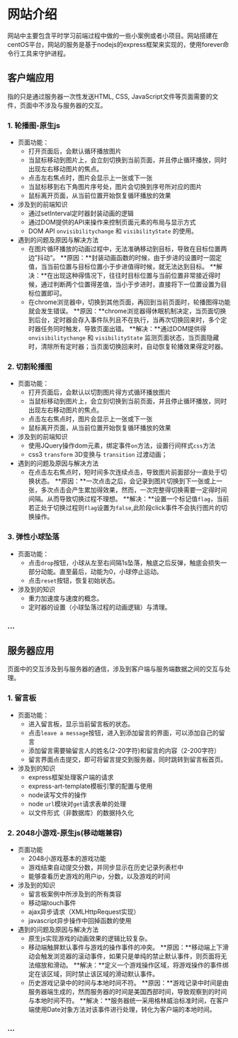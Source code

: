 # 网站介绍
网站中主要包含平时学习前端过程中做的一些小案例或者小项目。网站搭建在centOS平台，网站的服务是基于nodejs的express框架来实现的，使用forever命令行工具来守护进程。
## 客户端应用
指的只是通过服务器一次性发送HTML, CSS, JavaScript文件等页面需要的文件，页面中不涉及与服务器的交互。
### 1. 轮播图-原生js
- 页面功能：
	+ 打开页面后，会默认循环播放图片
	+ 当鼠标移动到图片上，会立刻切换到当前页面，并且停止循环播放，同时出现左右移动图片的焦点。
	+ 点击左右焦点时，图片会显示上一张或下一张
	+ 当鼠标移到右下角图片序号处，图片会切换到序号所对应的图片
	+ 鼠标离开页面，从当前位置开始恢复循环播放的效果
- 涉及到的前端知识
	+ 通过setInterval定时器封装动画的逻辑
	+ 通过DOM提供的API来操作来控制页面元素的布局与显示方式
	+ DOM API `onvisibilitychange` 和 `visibilityState` 的使用。
- 遇到的问题及原因与解决方法
	+ 在图片循环播放的动画过程中，无法准确移动到目标，导致在目标位置两边”抖动“。
		**原因：**封装动画函数的时候，由于步进的设置时一固定值，当当前位置与目标位置小于步进值得时候，就无法达到目标。
		**解决：**在出现这种得情况下，往往时目标位置与当前位置非常接近得时候，通过判断两个位置得差值，当小于步进时，直接将下一位置设置为目标位置即可。
	+ 在chrome浏览器中，切换到其他页面，再回到当前页面时，轮播图得功能就会发生错误。
		**原因：**chrome浏览器得休眠机制决定，当页面切换到后台，定时器会存入事件队列且不在执行，当再次切换回来时，多个定时器任务同时触发，导致页面出错。
		**解决：**通过DOM提供得`onvisibilitychange` 和 `visibilityState` 监测页面状态，当页面隐藏时，清除所有定时器；当页面切换回来时，自动恢复轮播效果得定时器。

### 2. 切割轮播图
- 页面功能：
	+ 打开页面后，会默认以切割图片得方式循环播放图片
	+ 当鼠标移动到图片上，会立刻切换到当前页面，并且停止循环播放，同时出现左右移动图片的焦点。
	+ 点击左右焦点时，图片会显示上一张或下一张
	+ 鼠标离开页面，从当前位置开始恢复循环播放的效果
- 涉及到的前端知识
	+ 使用JQuery操作dom元素，绑定事件`on`方法，设置行间样式`css`方法
	+ css3 `transform` 3D变换与 `transition` 过渡动画；
- 遇到的问题及原因与解决方法
	+ 在点击左右焦点时，短时间多次连续点击，导致图片前面部分一直处于切换状态。
		**原因：**一次点击之后，会记录到图片切换到下一张或上一张，多次点击会产生累加得效果，然而，一次完整得切换需要一定得时间间隔。从而导致切换过程不理想。
		**解决：**设置一个标记值`flag`，当前若正处于切换过程则`flag`设置为`false`,此阶段click事件不会执行图片的切换操作。

### 3. 弹性小球坠落
- 页面功能：
	+ 点击`drop`按钮，小球从左至右间隔1s坠落，触底之后反弹，触底会损失一部分动能。直至最后，动能为0，小球停止运动。
	+ 点击`reset`按钮，恢复初始状态。
- 涉及到的知识
	+ 重力加速度与速度的概念。
	+ 定时器的设置（小球坠落过程的动画逻辑）与清理。

### ...



## 服务器应用
页面中的交互涉及到与服务器的通信，涉及到客户端与服务端数据之间的交互与处理。
### 1. 留言板
- 页面功能：
	+ 进入留言板，显示当前留言板的状态。
	+ 点击`leave a message`按钮，进入到添加留言的界面，可以添加自己的留言
	+ 添加留言需要输留言人的姓名(2-20字符)和留言的内容（2-200字符）
	+ 留言界面点击提交，即可将留言提交到服务器，同时跳转到留言板首页。
- 涉及到的知识
	+ express框架处理客户端的请求
	+ express-art-template模板引擎的配置与使用
	+ node读写文件的操作
	+ node `url`模块对`get`请求表单的处理
	+ 以文件形式（非数据库）的数据持久化

### 2. 2048小游戏-原生js(移动端兼容)
- 页面功能
	+ 2048小游戏基本的游戏功能
	+ 游戏结束自动提交分数，并同步显示在历史记录列表栏中
	+ 能够查看历史游戏的用户ip，分数，以及游戏的时间
- 涉及到的知识
	+ 留言板案例中所涉及到的所有类容
	+ 移动端touch事件
	+ ajax异步请求（XMLHttpRequest实现）
	+ javascript异步操作中回掉函数的使用
- 遇到的问题及原因与解决方法
	+ 原生js实现游戏的动画效果的逻辑比较复杂。
	+ 移动端触屏默认事件与游戏的操作事件的冲突。
		**原因：**移动端上下滑动会触发浏览器的滚动事件，如果只是单纯的禁止默认事件，则页面将无法缩放和滑动。
		**解决：**定义一个游戏操作区域，将游戏操作的事件绑定在该区域，同时禁止该区域的滑动默认事件。
	+ 历史游戏记录中的时间与本地时间不符。
		**原因：**游戏记录中时间是由服务器端生成的，然而服务器的时间是美国西部时间，导致观察到的时间与本地时间不符。
		**解决：**服务器统一采用格林威治标准时间，在客户端使用Date对象方法对该事件进行处理，转化为客户端的本地时间。

### ...